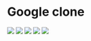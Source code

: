 # Google clone


<img src="../Images/Original.jpg">
<img src="../Images/1.png">
<img src="../Images/Screenshot 2022-05-23 201839.png">
<img src="../Images/Screenshot 2022-05-23 202643.png">
<img src="../Images/z.mp4">